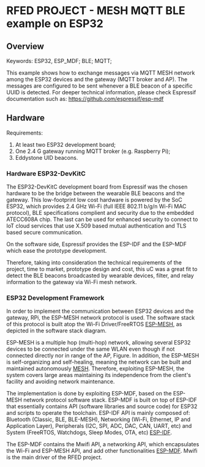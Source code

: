 # RFED PROJECT - MESH MQTT BLE example on ESP32

## Overview
Keywords: ESP32, ESP_MDF; BLE; MQTT;

This example shows how to exchange messages via MQTT MESH network among the ESP32 devices and the gateway (MQTT broker and AP). 
The messages are configured to be sent whenever a BLE beacon of a specific UUID is detected.
For deeper technical information, please check Espressif documentation such as: https://github.com/espressif/esp-mdf

## Hardware
Requirements:
1. At least two ESP32 development board;
2. One 2.4 G gateway running MQTT broker (e.g. Raspberry Pi);
3. Eddystone UID beacons.


### Hardware ESP32-DevKitC
The ESP32-DevKitC development board from Espressif was the chosen hardware to be the bridge between the wearable BLE beacons and the gateway. This low-footprint low cost hardware is powered by the SoC ESP32, which provides 2.4 GHz Wi-Fi (full IEEE 802.11 b/g/n Wi-Fi MAC protocol), BLE specifications complient and security due to the embedded ATECC608A chip. 
The last can be used for enhanced security to connect to IoT cloud services that use X.509 based mutual authentication and TLS based secure communication.

On the software side, Espressif provides the ESP-IDF and the ESP-MDF which ease the prototype development.

Therefore, taking into consideration the technical requirements of the project, time to market, prototype design and cost, this uC was a great fit to detect the BLE beacons broadcasted by wearable devices, filter, and relay information to the gateway via Wi-Fi mesh network. 

### ESP32 Development Framework

In order to implement the communication between ESP32 devices and the gateway, RPi, the ESP-MESH network protocol is used. The software stack of this protocol is built atop the Wi-Fi Driver/FreeRTOS [ESP-MESH](https://docs.espressif.com/projects/esp-idf/en/stable/api-reference/network/esp_mesh.html), as depicted in the software stack diagram.

ESP-MESH is a multiple hop (multi-hop) network, allowing several ESP32 devices to be connected under the same WLAN even though if not connected directly nor in range of the AP, Figure. In addition, the ESP-MESH is self-organizing and self-healing, meaning the network can be built and maintained autonomously [MESH](https://docs.espressif.com/projects/esp-idf/en/stable/api-guides/mesh.html). Therefore, exploiting ESP-MESH, the system covers large areas maintaining its independence from the client's facility and avoiding network maintenance.

The implementation is done by exploiting ESP-MDF, based on the ESP-MESH network protocol software stack. ESP-MDF is built on top of ESP-IDF that essentially contains API (software libraries and source code) for ESP32 and scripts to operate the toolchain. ESP-IDF API is mainly composed of: Bluetooth (Classic, BLE, BLE-MESH), Networking (Wi-Fi, Ethernet, IP and Application Layer), Peripherals (I2C, SPI, ADC, DAC, CAN, UART, etc) and System (FreeRTOS, Watchdogs, Sleep Modes, OTA, etc) [ESP-IDF](https://docs.espressif.com/projects/esp-idf/en/latest/esp32/api-reference/index.html). 

The ESP-MDF contains the Mwifi API, a networking API, which encapsulates the Wi-Fi and ESP-MESH API, and add other functionalities [ESP-MDF](https://docs.espressif.com/projects/esp-mdf/en/latest/api-reference/mwifi/index.html). Mwifi is the main driver of the RFED project.

